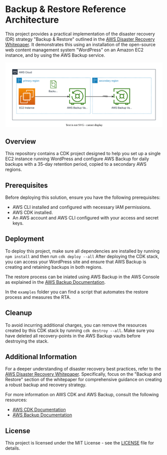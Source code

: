 # Backup & Restore Reference Architecture

This project provides a practical implementation of the disaster recovery (DR) strategy "Backup & Restore" outlined in the [AWS Disaster Recovery Whitepaper](https://aws.amazon.com/whitepapers/aws-disaster-recovery/). It demonstrates this using an installation of the open-source web content management system "WordPress" on an Amazon EC2 instance, and by using the AWS Backup service.

![Architecture Diagram](./images/diagram.svg)

## Overview

This repository contains a CDK project designed to help you set up a single EC2 instance running WordPress and configure AWS Backup for daily backups with a 35-day retention period, copied to a secondary AWS regions.

## Prerequisites

Before deploying this solution, ensure you have the following prerequisites:

- AWS CLI installed and configured with necessary IAM permissions.
- AWS CDK installed.
- An AWS account and AWS CLI configured with your access and secret keys.

## Deployment

To deploy this project, make sure all dependencies are installed by running `npm install` and then run `cdk deploy --all`
After deploying the CDK stack, you can access your WordPress site and ensure that AWS Backup is creating and retaining backups in both regions. 

The restore process can be iniated using AWS Backup in the AWS Console as explained in the [AWS Backup Documentation](https://docs.aws.amazon.com/aws-backup/latest/devguide/whatisbackup.html). 

In the `examples` folder you can find a script that automates the restore process and measures the RTA.

## Cleanup

To avoid incurring additional charges, you can remove the resources created by this CDK stack by running `cdk destroy --all`. Make sure you have deleted all recovery-points in the AWS Backup vaults before destroying the stack.

## Additional Information

For a deeper understanding of disaster recovery best practices, refer to the [AWS Disaster Recovery Whitepaper](https://aws.amazon.com/whitepapers/aws-disaster-recovery/). Specifically, focus on the "Backup and Restore" section of the whitepaper for comprehensive guidance on creating a robust backup and recovery strategy.

For more information on AWS CDK and AWS Backup, consult the following resources:

- [AWS CDK Documentation](https://docs.aws.amazon.com/cdk/latest/guide/home.html)
- [AWS Backup Documentation](https://docs.aws.amazon.com/aws-backup/latest/devguide/whatisbackup.html)

## License

This project is licensed under the MIT License - see the [LICENSE](LICENSE) file for details.

